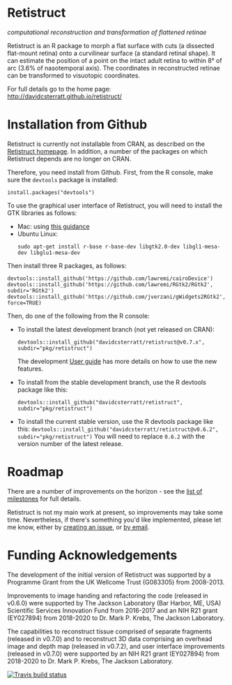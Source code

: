 Retistruct
==========

_computational reconstruction and transformation of flattened retinae_

Retistruct is an R package to morph a flat surface with cuts (a
dissected flat-mount retina) onto a curvilinear surface (a
standard retinal shape). It can estimate the position of a point on
the intact adult retina to within 8° of arc (3.6% of nasotemporal
axis). The coordinates in reconstructed retinae can be transformed to
visuotopic coordinates.

For full details go to the home page: http://davidcsterratt.github.io/retistruct/

Installation from Github
========================

Retistruct is currently not installable from CRAN, as described on the
[Retistruct homepage](http://davidcsterratt.github.io/retistruct/). In
addition, a number of the packages on which Retistruct depends are no
longer on CRAN.

Therefore, you need install from Github. First, from the R console,
make sure the `devtools` package is installed:
```
install.packages("devtools")
```
To use the graphical user interface of Retistruct, you will need to
install the GTK libraries as follows:

* Mac: using [this guidance](https://github.com/davidcsterratt/retistruct/issues/4)
* Ubuntu Linux:
  ```
  sudo apt-get install r-base r-base-dev libgtk2.0-dev libgl1-mesa-dev libglu1-mesa-dev
  ```

Then install three R packages, as follows:
```
devtools::install_github('https://github.com/lawremi/cairoDevice')
devtools::install_github('https://github.com/lawremi/RGtk2/RGtk2', subdir='RGtk2')
devtools::install_github('https://github.com/jverzani/gWidgets2RGtk2', force=TRUE)
```

Then, do one of the following from the R console:

* To install the latest development branch (not yet released on
   CRAN):
   ```
   devtools::install_github("davidcsterratt/retistruct@v0.7.x", subdir="pkg/retistruct")
   ```
   The development [User guide](https://github.com/davidcsterratt/retistruct/blob/v0.7.x/docs/retistruct-user-guide.pdf) has more details on how to use the new features.

* To install from the stable development branch, use the R devtools package like this:
   ```
   devtools::install_github("davidcsterratt/retistruct", subdir="pkg/retistruct")
   ```

* To install the current stable version, use the R devtools package
   like this: ```
   devtools::install_github("davidcsterratt/retistruct@v0.6.2",
   subdir="pkg/retistruct") ``` You will need to replace `0.6.2` with
   the version number of the latest release.

Roadmap
=======

There are a number of improvements on the horizon - see the [list of milestones](https://github.com/davidcsterratt/retistruct/milestones) for full details.

Retistruct is not my main work at present, so improvements may take some time. Nevertheless, if there's something you'd like implemented, please let me know, either by [creating an issue](https://github.com/davidcsterratt/retistruct/issues/new), or [by email](mailto:david.c.sterratt@ed.ac.uk).

Funding Acknowledgements
========================

The development of the initial version of Retistruct was supported by
a Programme Grant from the UK Wellcome Trust (G083305) from 2008-2013.

Improvements to image handing and refactoring the code (released in
v0.6.0) were supported by The Jackson Laboratory (Bar Harbor, ME, USA)
Scientific Services Innovation Fund from 2016-2017 and an NIH R21
grant (EY027894) from 2018-2020 to Dr. Mark P. Krebs, The Jackson
Laboratory.

The capabilities to reconstruct tissue comprised of separate fragments
(released in v0.7.0) and to reconstruct 3D data comprising an overhead
image and depth map (released in v0.7.2), and user interface
improvements (released in v0.7.0) were supported by an NIH R21 grant
(EY027894) from 2018-2020 to Dr. Mark P. Krebs, The Jackson
Laboratory.

<!-- badges: start -->
[![Travis build status](https://travis-ci.com/davidcsterratt/retistruct.svg?branch=master)](https://travis-ci.com/davidcsterratt/retistruct)
<!-- badges: end -->


<!--  LocalWords:  Retistruct Github CRAN devtools davidcsterratt EY
 -->
<!--  LocalWords:  subdir retistruct Roadmap Wellcome Harbor
 -->
